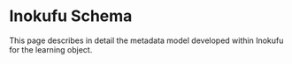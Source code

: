 # Inokufu Schema

This page describes in detail the metadata model developed within Inokufu for the learning object.

###

###

###

###

###

###

###

###

###

